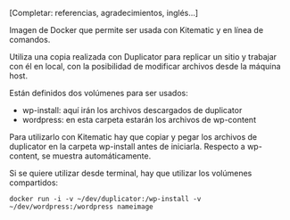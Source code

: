 [Completar: referencias, agradecimientos, inglés...]

Imagen de Docker que permite ser usada con Kitematic y en línea de comandos.

Utiliza una copia realizada con Duplicator para replicar un sitio y trabajar con él en local, con la posibilidad de modificar archivos desde la máquina host.

Están definidos dos volúmenes para ser usados:

* wp-install: aquí irán los archivos descargados de duplicator
* wordpress: en esta carpeta estarán los archivos de wp-content

Para utilizarlo con Kitematic hay que copiar y pegar los archivos de duplicator en la carpeta wp-install antes de iniciarla.
Respecto a wp-content, se muestra automáticamente.

Si se quiere utilizar desde terminal, hay que utilizar los volúmenes compartidos:
```
docker run -i -v ~/dev/duplicator:/wp-install -v ~/dev/wordpress:/wordpress nameimage
```